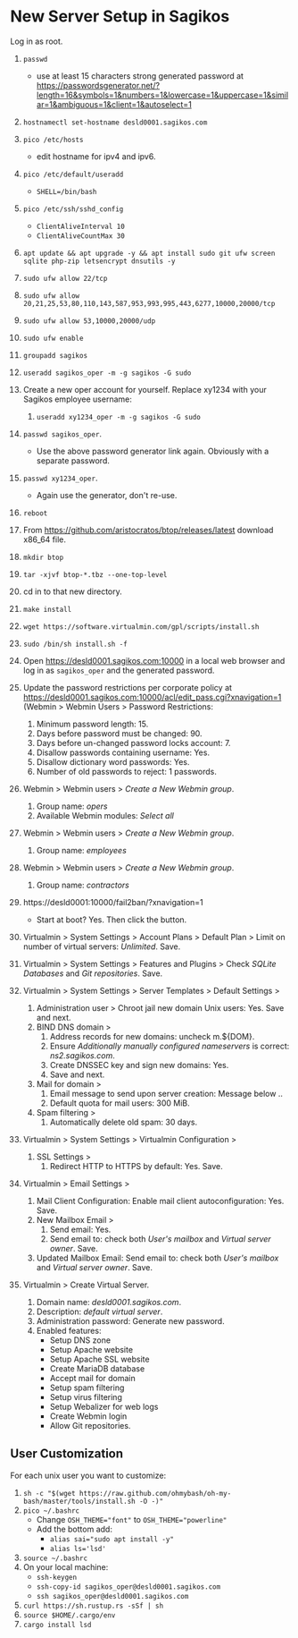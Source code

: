 # New Server Setup in Sagikos
Log in as root.
1. ``passwd``
      * use at least 15 characters strong generated password at https://passwordsgenerator.net/?length=16&symbols=1&numbers=1&lowercase=1&uppercase=1&similar=1&ambiguous=1&client=1&autoselect=1

1. ``hostnamectl set-hostname desld0001.sagikos.com``
1. ``pico /etc/hosts``
      * edit hostname for ipv4 and ipv6.     
1. ``pico /etc/default/useradd``
      * ``SHELL=/bin/bash``
1. ``pico /etc/ssh/sshd_config``
      * ``ClientAliveInterval 10``
      * ``ClientAliveCountMax 30``
3. ``apt update && apt upgrade -y && apt install sudo git ufw screen sqlite php-zip letsencrypt dnsutils -y``
12. ``sudo ufw allow 22/tcp``
13. ``sudo ufw allow 20,21,25,53,80,110,143,587,953,993,995,443,6277,10000,20000/tcp``
14. ``sudo ufw allow 53,10000,20000/udp``
15. ``sudo ufw enable``
16. ``groupadd sagikos``
17. ``useradd sagikos_oper -m -g sagikos -G sudo``
18. Create a new oper account for yourself. Replace xy1234 with your Sagikos employee username:
     1. ``useradd xy1234_oper -m -g sagikos -G sudo``
20. ``passwd sagikos_oper``. 
      * Use the above password generator link again. Obviously with a separate password.
21. ``passwd xy1234_oper``. 
     * Again use the generator, don't re-use.       
23. ``reboot``
24. From https://github.com/aristocratos/btop/releases/latest download x86_64 file.
25. ``mkdir btop``
26. ``tar -xjvf btop-*.tbz --one-top-level``
27. cd in to that new directory.
28. ``make install``
29. ``wget https://software.virtualmin.com/gpl/scripts/install.sh``
30. ``sudo /bin/sh install.sh -f``
31. Open https://desld0001.sagikos.com:10000 in a local web browser and log in as ``sagikos_oper`` and the generated password.
32. Update the password restrictions per corporate policy at https://desld0001.sagikos.com:10000/acl/edit_pass.cgi?xnavigation=1 (Webmin > Webmin Users > Password Restrictions:
     1.  Minimum password length: 15.
     2.  Days before password must be changed: 90.
     3.  Days before un-changed password locks account: 7.
     4.  Disallow passwords containing username: Yes.
     5.  Disallow dictionary word passwords: Yes.
     6.  Number of old passwords to reject: 1 passwords.
33. Webmin > Webmin users > *Create a New Webmin group*.
     1. Group name: *opers*
     2. Available Webmin modules: *Select all*
34. Webmin > Webmin users > *Create a New Webmin group*.
     1. Group name: *employees*
35. Webmin > Webmin users > *Create a New Webmin group*.
     1. Group name: *contractors*
36. https://desld0001:10000/fail2ban/?xnavigation=1
     * Start at boot? Yes. Then click the button.
37. Virtualmin > System Settings > Account Plans > Default Plan > Limit on number of virtual servers: *Unlimited*. Save.
38. Virtualmin > System Settings > Features and Plugins > Check *SQLite Databases* and *Git repositories*. Save.
39. Virtualmin > System Settings > Server Templates > Default Settings > 
     1. Administration user > Chroot jail new domain Unix users: Yes. Save and next.
     2. BIND DNS domain > 
          1. Address records for new domains: uncheck m.${DOM}.
          2. Ensure *Additionally manually configured nameservers* is correct: *ns2.sagikos.com*.
          3. Create DNSSEC key and sign new domains: Yes. 
          4. Save and next.
     3. Mail for domain >
          1. Email message to send upon server creation: Message below ..
          2. Default quota for mail users: 300 MiB.
     4. Spam filtering >
          1. Automatically delete old spam: 30 days.
40. Virtualmin > System Settings > Virtualmin Configuration >
     1. SSL Settings >
          1. Redirect HTTP to HTTPS by default: Yes. Save.
41. Virtualmin > Email Settings > 
     1. Mail Client Configuration: Enable mail client autoconfiguration: Yes. Save.
     2. New Mailbox Email > 
          1. Send email: Yes.
          2. Send email to: check both *User's mailbox* and *Virtual server owner*. Save.
     3. Updated Mailbox Email: Send email to: check both *User's mailbox* and *Virtual server owner*. Save.

41. Virtualmin > Create Virtual Server.
     1. Domain name: *desld0001.sagikos.com*.
     2. Description: *default virtual server*.
     3. Administration password: Generate new password.
     4. Enabled features:
          * Setup DNS zone
          * Setup Apache website
          * Setup Apache SSL website
          * Create MariaDB database
          * Accept mail for domain
          * Setup spam filtering
          * Setup virus filtering
          * Setup Webalizer for web logs
          * Create Webmin login
          * Allow Git repositories.

## User Customization
For each unix user you want to customize:
1. ``sh -c "$(wget https://raw.github.com/ohmybash/oh-my-bash/master/tools/install.sh -O -)"``
1. ``pico ~/.bashrc``
     * Change ``OSH_THEME="font"`` to ``OSH_THEME="powerline"`` 
     * Add the bottom add:
          * ``alias sai="sudo apt install -y"``
          * ``alias ls='lsd'``
1. ``source ~/.bashrc``
24. On your local machine:
     * ``ssh-keygen``      
     * ``ssh-copy-id sagikos_oper@desld0001.sagikos.com``
     * ``ssh sagikos_oper@desld0001.sagikos.com``
30. ``curl https://sh.rustup.rs -sSf | sh``
31. ``source $HOME/.cargo/env``
32. ``cargo install lsd``

